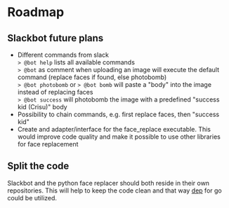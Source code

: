 # Roadmap

## Slackbot future plans

- Different commands from slack  
   `> @bot help` lists all available commands  
   `> @bot` as comment when uploading an image will execute the default command (replace faces if found, else photobomb)  
   `> @bot photobomb` or `> @bot bomb` will paste a "body" into the image instead of replacing faces  
   `> @bot success` will photobomb the image with a predefined "success kid (Crisu)" body
- Possibility to chain commands, e.g. first replace faces, then "success kid"
- Create and adapter/interface for the face_replace executable. This would improve code quality and make it possible to
   use other libraries for face replacement

## Split the code
Slackbot and the python face replacer should both reside in their own repositories. This will help to keep the code
clean and that way [dep](https://github.com/golang/dep) for go could be utilized.